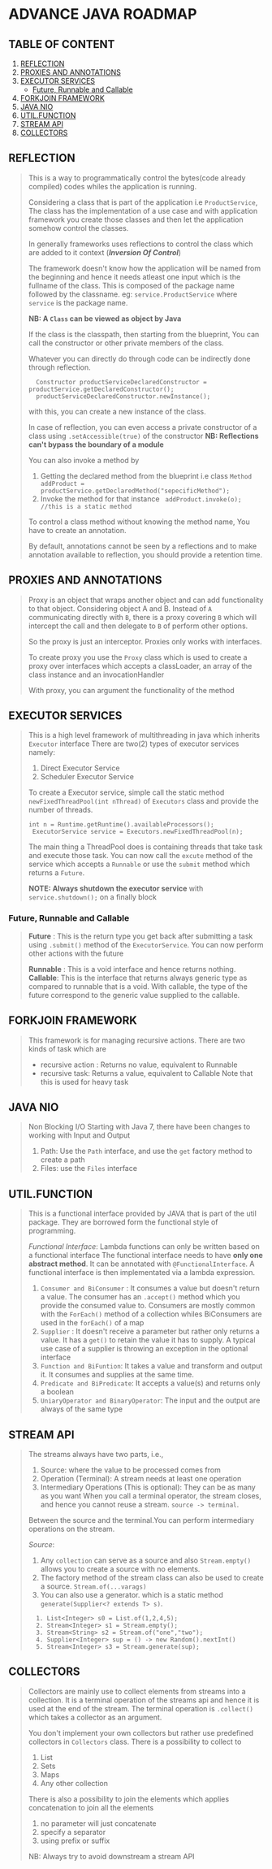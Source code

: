 # ADVANCE JAVA ROADMAP

## TABLE OF CONTENT

1. [REFLECTION](#reflection)
2. [PROXIES AND ANNOTATIONS](#proxies-and-annotations)
3. [EXECUTOR SERVICES](#executor-services)
    - [Future, Runnable and Callable](#future-runnable-and-callable)
4. [FORKJOIN FRAMEWORK](#forkjoin-framework)
5. [JAVA NIO](#java-nio)
6. [UTIL.FUNCTION](#utilfunction)
7. [STREAM API](#stream-api)
8. [COLLECTORS](#collectors)

## REFLECTION

> This is a way to programmatically control the bytes(code already compiled) codes whiles the application
> is running.
>
> Considering a class that is part of the application i.e `ProductService`,
> The class has the implementation of a use case and with application framework you create
> those classes and then let the application somehow control the classes.
>
> In generally frameworks uses reflections to control the class which are added to it
> context (_**Inversion Of Control**_)
>
> The framework doesn't know how the application will be named from the beginning and hence it
> needs atleast one input which is the fullname of the class.
> This is composed of the package name followed by the classname.
> eg: `service.ProductService` where `service` is the package name.
>
> **NB: A `Class` can be viewed as object by Java**
>
> If the class is the classpath, then starting from the blueprint,
> You can call the constructor or other private members of the class.
>
> Whatever you can directly do through code can be indirectly done through reflection.
>
> ```angular2html
>   Constructor productServiceDeclaredConstructor = productService.getDeclaredConstructor();
>   productServiceDeclaredConstructor.newInstance();
> ```
> with this, you can create a new instance of the class.
>
> In case of reflection, you can even access a private constructor of a class using `.setAccessible(true)`
> of the constructor
> **NB: Reflections can't bypass the boundary of a module**
> 
> You can also invoke a method by 
> 1. Getting the declared method from the blueprint i.e class
>  `Method addProduct = productService.getDeclaredMethod("sepecificMethod");`
> 2. Invoke the method for that instance
> ` addProduct.invoke(o); //this is a static method`
>
>  To control a class method without knowing the method name,
>  You have to create an annotation.
> 
> By default, annotations cannot be seen by a reflections and to make annotation
> available to reflection, you should provide a retention time.

## PROXIES AND ANNOTATIONS

> Proxy is an object that wraps another object and can add functionality to that object.
> Considering object A and B. Instead of `A` communicating directly with `B`, there is a 
> proxy covering `B` which will intercept the call and then delegate to `B` of perform
> other options.
> 
> So the proxy is just an interceptor.
> Proxies only works with interfaces.
> 
> To create proxy you use the `Proxy` class which is used to create a proxy over interfaces
> which accepts a classLoader, an array of the class instance and an invocationHandler
> 
> With proxy, you can argument the functionality of the method

## EXECUTOR SERVICES

> This is a high level framework of multithreading in java which inherits `Executor` interface
> There are two(2) types of executor services namely:
> 1. Direct Executor Service
> 2. Scheduler Executor Service
> 
> To create a Executor service, simple call the static method `newFixedThreadPool(int nThread)`
> of `Executors` class and provide the number of threads.
> 
> ```angular2html
 > int n = Runtime.getRuntime().availableProcessors();
>  ExecutorService service = Executors.newFixedThreadPool(n);
> ```
> 
> The main thing a ThreadPool does is containing threads that take task and execute those
> task.
> You can now call the `excute` method of the service which accepts a `Runnable` or use
> the `submit` method which returns a `Future`.
> 
> **NOTE: Always shutdown the executor service** with `service.shutdown();` on a finally block
### Future, Runnable and Callable
> **Future** : This is the return type you get back after submitting a task using `.submit()`
> method of the `ExecutorService`.
> You can now perform other actions with the future
> 
> **Runnable** : This is a void interface and hence returns nothing.
> **Callable**: This is the interface that returns always generic type as compared to 
> runnable that is a void. With callable, the type of the future correspond to the generic
> value supplied to the callable.

## FORKJOIN FRAMEWORK

> This framework is for managing recursive actions. There are two kinds of task which are
>  - recursive action : Returns no value, equivalent to Runnable
>  - recursive task: Returns a value,  equivalent to Callable
> Note that this is used for heavy task 

## JAVA NIO

> Non Blocking I/O
> Starting with Java 7, there have been changes to working with Input and Output
> 1. Path: Use the `Path` interface, and use the `get` factory method to create a path
> 2. Files: use the `Files` interface

## UTIL.FUNCTION

> This is a functional interface provided by JAVA that is part of the util package.
> They are borrowed form the functional style of programming.
> 
> _Functional Interface_: Lambda functions can only be written based on a functional interface
> The functional interface needs to have **only one abstract method**. 
> It can be annotated with `@FunctionalInterface`.
> A functional interface is then implementated via a lambda expression.
>
> 1. `Consumer and BiConsumer` : It consumes a value but doesn't return a value. 
> The consumer has an `.accept()` method which you provide the consumed value to.
> Consumers are mostly common with the `ForEach()` method of a collection whiles BiConsumers are
> used in the `forEach()` of a map
> 2. `Supplier` : It doesn't receive a parameter but rather only returns a value.
> It has a `get()` to retain the value it has to supply.
> A typical use case of a supplier is throwing an exception in the optional interface
> 3. `Function and BiFuntion`: It takes a value and transform and output it. It consumes and supplies at the same time.
> 4. `Predicate and BiPredicate`: It accepts a value(s) and returns only a boolean
> 5. `UniaryOperator and BinaryOperator`: The input and the output are always of the same type


## STREAM API

> The streams always have two parts, i.e., 
> 1. Source: where the value to be processed comes from
> 2. Operation (Terminal): A stream needs at least one operation
> 3. Intermediary Operations (This is optional): They can be as many as you want
> When you call a terminal operator, the stream closes, and hence you cannot reuse a stream.
> `source -> terminal`.
> 
> Between the source and the terminal.You can perform intermediary operations on the stream.
> 
> _Source_: 
> 1. Any `collection` can serve as a source and also `Stream.empty()` allows you to create a 
> source with no elements.
> 2. The factory method of the stream class can also be used to create a source. `Stream.of(...varags)`
> 3. You can also use a generator. which is a static method `generate(Supplier<? extends T> s)`.
> 
> ```angular2html
>   1. List<Integer> s0 = List.of(1,2,4,5);
>   2. Stream<Integer> s1 = Stream.empty();
>   3. Stream<String> s2 = Stream.of("one","two");
>   4. Supplier<Integer> sup = () -> new Random().nextInt()
>   5. Stream<Integer> s3 = Stream.generate(sup);
> ```

## COLLECTORS

> Collectors are mainly use to collect elements from streams into a collection. It is a 
> terminal operation of the streams api and hence it is used at the end of the stream.
> The terminal operation is `.collect()` which takes a collector as an argument.
> 
> You don't implement your own collectors but rather use predefined collectors in `Collectors` class.
> There is a possibility to collect to 
> 1. List
> 2. Sets
> 3. Maps
> 4. Any other collection
> 
> There is also a possibility to join the elements which applies concatenation to join all the elements
> 1. no parameter will just concatenate
> 2. specify a separator
> 3. using prefix or suffix
> 
> NB: Always try to avoid downstream a stream API



